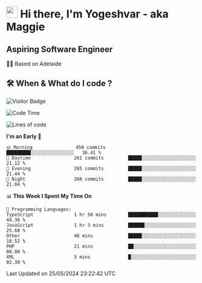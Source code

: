 <h1><img src="https://emojis.slackmojis.com/emojis/images/1531849430/4246/blob-sunglasses.gif?1531849430" width="30"/> Hi there, I'm Yogeshvar - aka Maggie</h1>

## Aspiring Software Engineer
🏂🏻  Based on Adelaide 

## 🛠 When & What do I code ?  

![Visitor Badge](https://visitor-badge.feriirawann.repl.co?username=yogeshvar&repo=yogeshvar&label=Visitors&style=plastic&color=%23457BFF&contentType=svg)

<!--START_SECTION:waka-->
![Code Time](http://img.shields.io/badge/Code%20Time-2%2C901%20hrs%207%20mins-blue)

![Lines of code](https://img.shields.io/badge/From%20Hello%20World%20I%27ve%20Written-4.2%20million%20lines%20of%20code-blue)

**I'm an Early 🐤** 

```text
🌞 Morning                450 commits         █████████░░░░░░░░░░░░░░░░   36.41 % 
🌆 Daytime                261 commits         █████░░░░░░░░░░░░░░░░░░░░   21.12 % 
🌃 Evening                265 commits         █████░░░░░░░░░░░░░░░░░░░░   21.44 % 
🌙 Night                  260 commits         █████░░░░░░░░░░░░░░░░░░░░   21.04 % 
```


📊 **This Week I Spent My Time On** 

```text
💬 Programming Languages: 
TypeScript               1 hr 50 mins        ███████████░░░░░░░░░░░░░░   44.36 % 
JavaScript               1 hr 3 mins         ██████░░░░░░░░░░░░░░░░░░░   25.68 % 
Other                    46 mins             █████░░░░░░░░░░░░░░░░░░░░   18.52 % 
PHP                      21 mins             ██░░░░░░░░░░░░░░░░░░░░░░░   08.80 % 
XML                      5 mins              █░░░░░░░░░░░░░░░░░░░░░░░░   02.30 % 
```


 Last Updated on 25/05/2024 23:22:42 UTC
<!--END_SECTION:waka-->
